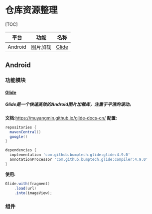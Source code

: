 # 仓库资源整理
[TOC]

平台|功能|名称
:-:|:-:|:-:
Android|图片加载|[Glide](#glide)

## Android
### 功能模块
#### [Glide](https://github.com/bumptech/glide) 
##### Glide是一个快速高效的Android图片加载库，注重于平滑的滚动。
**文档:**<https://muyangmin.github.io/glide-docs-cn/>
**配置:**

```gradle
repositories {
  mavenCentral()
  google()
}

dependencies {
  implementation 'com.github.bumptech.glide:glide:4.9.0'
  annotationProcessor 'com.github.bumptech.glide:compiler:4.9.0'
}
```
**使用:**

```java
Glide.with(fragment)
    .load(url)
    .into(imageView);
```
### 组件

